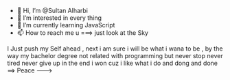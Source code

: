 - 👋 Hi, I’m @Sultan Alharbi
- 👀 I’m interested in every thing
- 🌱 I’m currently learning JavaScript
- 📫 How to reach me u  ===> just look at the Sky


 I Just push my Self ahead , next i am sure i will be what i wana to be , by the way my bachelor degree not related with programming but never stop never tired never give up
in the end i won cuz i like what i do and dong and done ==> Peace 
--->
